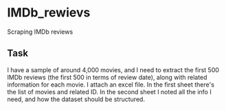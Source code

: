 # IMDb_rewievs
Scraping IMDb reviews

## Task
I have a sample of around 4,000 movies, and I need to extract the first 500 IMDb reviews (the first 500 in terms of review date), along with related information for each movie.
I attach an excel file.  In the first sheet there's the list of movies and related ID.
In the second sheet I noted all the info I need, and how the dataset should be structured.



